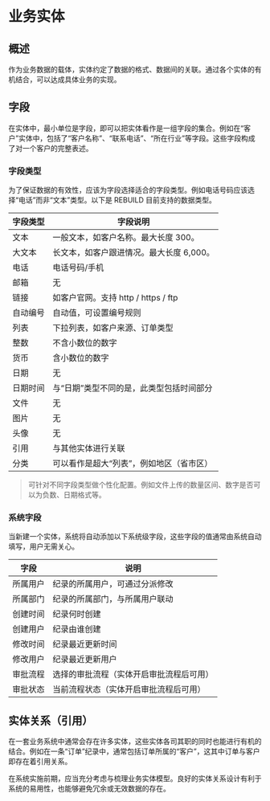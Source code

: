 # 业务实体

## 概述

作为业务数据的载体，实体约定了数据的格式、数据间的关联。通过各个实体的有机结合，可以达成具体业务的实现。



## 字段

在实体中，最小单位是字段，即可以把实体看作是一组字段的集合。例如在“客户”实体中，包括了“客户名称”、“联系电话”、“所在行业”等字段。这些字段构成了对一个客户的完整表述。



### 字段类型

为了保证数据的有效性，应该为字段选择适合的字段类型。例如电话号码应该选择“电话”而非“文本”类型。以下是 REBUILD 目前支持的数据类型。

| 字段类型 | 字段说明 |
| ---- | ---- |
| 文本 | 一般文本，如客户名称。最大长度 300。 |
| 大文本 | 长文本，如客户跟进情况。最大长度 6,000。 |
| 电话 | 电话号码/手机 |
| 邮箱 | 无 |
| 链接 | 如客户官网。支持 http / https / ftp |
| 自动编号 | 自动值，可设置编号规则 |
| 列表 | 下拉列表，如客户来源、订单类型 |
| 整数 | 不含小数位的数字 |
| 货币 | 含小数位的数字 |
| 日期 | 无 |
| 日期时间 | 与“日期”类型不同的是，此类型包括时间部分 |
| 文件 | 无 |
| 图片 | 无 |
| 头像 | 无 |
| 引用 | 与其他实体进行关联 |
| 分类 | 可以看作是超大“列表”，例如地区（省市区） |

> 可针对不同字段类型做个性化配置。例如文件上传的数量区间、数字是否可以为负数、日期格式等。



### 系统字段

当新建一个实体，系统将自动添加以下系统级字段，这些字段的值通常由系统自动填写，用户无需关心。

| 字段     | 说明                                     |
| -------- | ---------------------------------------- |
| 所属用户 | 纪录的所属用户，可通过分派修改           |
| 所属部门 | 纪录的所属部门，与所属用户联动           |
| 创建时间 | 纪录何时创建                             |
| 创建用户 | 纪录由谁创建                             |
| 修改时间 | 纪录最近更新时间                         |
| 修改用户 | 纪录最近更新用户                         |
| 审批流程 | 选择的审批流程（实体开启审批流程后可用） |
| 审批状态 | 当前流程状态（实体开启审批流程后可用）   |



## 实体关系（引用）

在一套业务系统中通常会存在许多实体，这些实体各司其职的同时也能进行有机的结合。例如在一条“订单”纪录中，通常包括订单所属的“客户”，这其中订单与客户即存在着引用关系。

在系统实施前期，应当充分考虑与梳理业务实体模型。良好的实体关系设计有利于系统的易用性，也能够避免冗余或无效数据的存在。